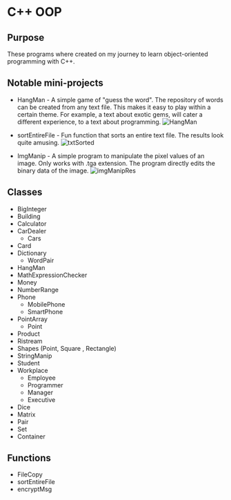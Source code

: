 # C++ OOP

## Purpose
These programs where created on my journey to learn object-oriented programming with C++.

## Notable mini-projects
* HangMan - A simple game of "guess the word". The repository of words can be created from any text file. This makes it easy to play within a certain theme. For example, a text about exotic gems, will cater a different experience, to a text about programming. 
![HangMan](https://imgur.com/oZLwjVu.png)

* sortEntireFile - Fun function that sorts an entire text file. The results look quite amusing.
![txtSorted](https://imgur.com/ibcmiZw.png)

* ImgManip - A simple program to manipulate the pixel values of an image. Only works with .tga extension. The program directly edits the binary data of the image. 
![imgManipRes](https://imgur.com/X7SMeiN.png)

## Classes
* BigInteger
* Building
* Calculator
* CarDealer
	* Cars
* Card
* Dictionary
	* WordPair
* HangMan
* MathExpressionChecker
* Money
* NumberRange
* Phone
	* MobilePhone
	* SmartPhone
* PointArray
	* Point
* Product
* Ristream
* Shapes (Point, Square , Rectangle)
* StringManip
* Student
* Workplace
	* Employee
	* Programmer
	* Manager
	* Executive
* Dice
* Matrix
* Pair
* Set
* Container

## Functions
* FileCopy
* sortEntireFile
* encryptMsg
